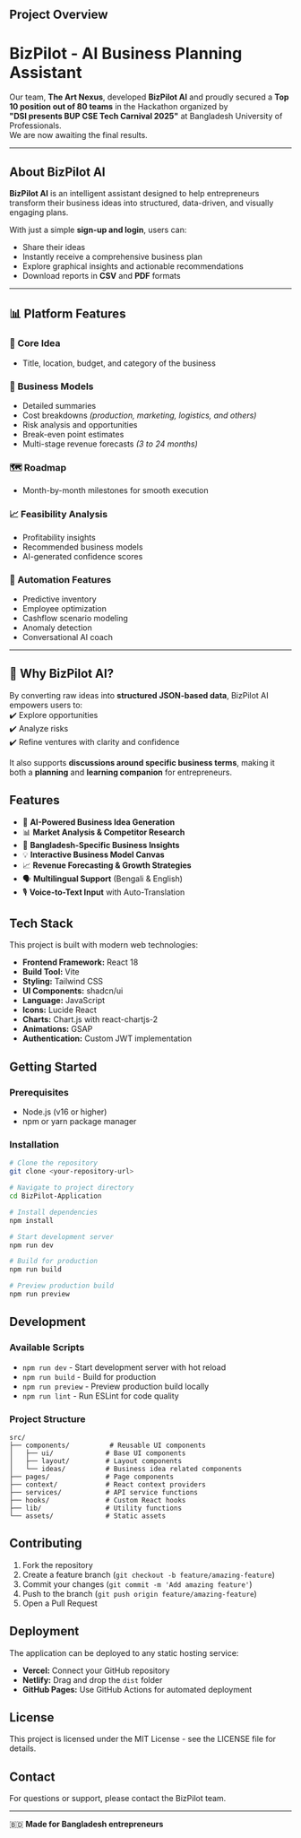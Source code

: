 ## Project Overview
# BizPilot - AI Business Planning Assistant

Our team, **The Art Nexus**, developed **BizPilot AI** and proudly secured a **Top 10 position out of 80 teams** in the Hackathon organized by  
**"DSI presents BUP CSE Tech Carnival 2025"** at Bangladesh University of Professionals.  
We are now awaiting the final results. 

---

## About BizPilot AI
**BizPilot AI** is an intelligent assistant designed to help entrepreneurs transform their business ideas into structured, data-driven, and visually engaging plans.  

With just a simple **sign-up and login**, users can:  
- Share their ideas  
- Instantly receive a comprehensive business plan  
- Explore graphical insights and actionable recommendations  
- Download reports in **CSV** and **PDF** formats  

---

## 📊 Platform Features

### 🔑 Core Idea
- Title, location, budget, and category of the business  

### 💼 Business Models
- Detailed summaries  
- Cost breakdowns *(production, marketing, logistics, and others)*  
- Risk analysis and opportunities  
- Break-even point estimates  
- Multi-stage revenue forecasts *(3 to 24 months)*  

### 🗺 Roadmap
- Month-by-month milestones for smooth execution  

### 📈 Feasibility Analysis
- Profitability insights  
- Recommended business models  
- AI-generated confidence scores  

### 🤖 Automation Features
- Predictive inventory  
- Employee optimization  
- Cashflow scenario modeling  
- Anomaly detection  
- Conversational AI coach  

---

## 🧩 Why BizPilot AI?
By converting raw ideas into **structured JSON-based data**, BizPilot AI empowers users to:  
✔️ Explore opportunities  
✔️ Analyze risks  
✔️ Refine ventures with clarity and confidence  

It also supports **discussions around specific business terms**, making it both a **planning** and **learning companion** for entrepreneurs.  


## Features

- 🤖 **AI-Powered Business Idea Generation**
- 📊 **Market Analysis & Competitor Research**
- 🎯 **Bangladesh-Specific Business Insights**
- 💡 **Interactive Business Model Canvas**
- 📈 **Revenue Forecasting & Growth Strategies**
- 🗣️ **Multilingual Support** (Bengali & English)
- 🎙️ **Voice-to-Text Input** with Auto-Translation

## Tech Stack

This project is built with modern web technologies:

- **Frontend Framework:** React 18
- **Build Tool:** Vite
- **Styling:** Tailwind CSS
- **UI Components:** shadcn/ui
- **Language:** JavaScript
- **Icons:** Lucide React
- **Charts:** Chart.js with react-chartjs-2
- **Animations:** GSAP
- **Authentication:** Custom JWT implementation

## Getting Started

### Prerequisites

- Node.js (v16 or higher)
- npm or yarn package manager

### Installation

```bash
# Clone the repository
git clone <your-repository-url>

# Navigate to project directory
cd BizPilot-Application

# Install dependencies
npm install

# Start development server
npm run dev

# Build for production
npm run build

# Preview production build
npm run preview
```

## Development

### Available Scripts

- `npm run dev` - Start development server with hot reload
- `npm run build` - Build for production
- `npm run preview` - Preview production build locally
- `npm run lint` - Run ESLint for code quality

### Project Structure

```
src/
├── components/          # Reusable UI components
│   ├── ui/             # Base UI components
│   ├── layout/         # Layout components
│   └── ideas/          # Business idea related components
├── pages/              # Page components
├── context/            # React context providers
├── services/           # API service functions
├── hooks/              # Custom React hooks
├── lib/                # Utility functions
└── assets/             # Static assets
```

## Contributing

1. Fork the repository
2. Create a feature branch (`git checkout -b feature/amazing-feature`)
3. Commit your changes (`git commit -m 'Add amazing feature'`)
4. Push to the branch (`git push origin feature/amazing-feature`)
5. Open a Pull Request

## Deployment

The application can be deployed to any static hosting service:

- **Vercel:** Connect your GitHub repository
- **Netlify:** Drag and drop the `dist` folder
- **GitHub Pages:** Use GitHub Actions for automated deployment

## License

This project is licensed under the MIT License - see the LICENSE file for details.

## Contact

For questions or support, please contact the BizPilot team.

---

🇧🇩 **Made for Bangladesh entrepreneurs**

